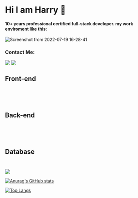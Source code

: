 # Hi I am Harry 👋

#### 10+ years professional certified full-stack developer. my work enviroment like this:

 ![Screenshot from 2022-07-19 16-28-41](https://user-images.githubusercontent.com/21187699/179864982-c0995dbb-389e-4ac3-b2a4-04b56aac5148.png)

### Contact Me:
<a href="https://www.linkedin.com/in/harryji/" rel="nofollow"><img  src="https://img.shields.io/badge/Harry-blue?style=flat&logo=linkedin&labelColor=blue"></a>
<a href="mailto:jiharry@hotmail.com/" rel="nofollow"><img src="https://img.shields.io/badge/Harry-c0392b?style=flat&labelColor=c0392b&logo=gmail&logoColor=white"></a>

## Front-end
<p dir="auto">
   <a target="_blank" rel="noopener noreferrer" href="https://camo.githubusercontent.com/b13850a6f42b0112d7e2ad38cd92369a98de372c8734d8b9334644c36b77f4ad/68747470733a2f2f696d672e736869656c64732e696f2f62616467652f48544d4c2d4533344632363f7374796c653d666f722d7468652d6261646765266c6f676f3d68746d6c35266c6f676f436f6c6f723d7768697465"><img src="https://camo.githubusercontent.com/b13850a6f42b0112d7e2ad38cd92369a98de372c8734d8b9334644c36b77f4ad/68747470733a2f2f696d672e736869656c64732e696f2f62616467652f48544d4c2d4533344632363f7374796c653d666f722d7468652d6261646765266c6f676f3d68746d6c35266c6f676f436f6c6f723d7768697465" alt="" data-canonical-src="https://img.shields.io/badge/HTML-E34F26?style=for-the-badge&amp;logo=html5&amp;logoColor=white" style="max-width: 100%;"></a>
<a target="_blank" rel="noopener noreferrer" href="https://camo.githubusercontent.com/cbb46ba8fe5c0e24e3c193dec274eec1da3ade5906497cc50e719d334a9be130/68747470733a2f2f696d672e736869656c64732e696f2f62616467652f4353532d3433383533443f7374796c653d666f722d7468652d6261646765266c6f676f3d63737333266c6f676f436f6c6f723d7768697465"><img src="https://camo.githubusercontent.com/cbb46ba8fe5c0e24e3c193dec274eec1da3ade5906497cc50e719d334a9be130/68747470733a2f2f696d672e736869656c64732e696f2f62616467652f4353532d3433383533443f7374796c653d666f722d7468652d6261646765266c6f676f3d63737333266c6f676f436f6c6f723d7768697465" alt="" data-canonical-src="https://img.shields.io/badge/CSS-43853D?style=for-the-badge&amp;logo=css3&amp;logoColor=white" style="max-width: 100%;"></a>
  <a target="_blank" rel="noopener noreferrer" href="https://camo.githubusercontent.com/9d07c04bdd98c662d5df9d4e1cc1de8446ffeaebca330feb161f1fb8e1188204/68747470733a2f2f696d672e736869656c64732e696f2f62616467652f4a6176615363726970742d4637444631453f7374796c653d666f722d7468652d6261646765266c6f676f3d6a617661736372697074266c6f676f436f6c6f723d626c61636b"><img src="https://camo.githubusercontent.com/9d07c04bdd98c662d5df9d4e1cc1de8446ffeaebca330feb161f1fb8e1188204/68747470733a2f2f696d672e736869656c64732e696f2f62616467652f4a6176615363726970742d4637444631453f7374796c653d666f722d7468652d6261646765266c6f676f3d6a617661736372697074266c6f676f436f6c6f723d626c61636b" alt="" data-canonical-src="https://img.shields.io/badge/JavaScript-F7DF1E?style=for-the-badge&amp;logo=javascript&amp;logoColor=black" style="max-width: 100%;"></a>
  <a target="_blank" rel="noopener noreferrer" href="https://camo.githubusercontent.com/ab0acb3f6ef11ff121dc8276df253268aa8393daea4622faf65ec9b534037c64/68747470733a2f2f696d672e736869656c64732e696f2f62616467652f6a51756572792d3433383533443f7374796c653d666f722d7468652d6261646765266c6f676f3d6a7175657279266c6f676f436f6c6f723d7768697465"><img src="https://camo.githubusercontent.com/ab0acb3f6ef11ff121dc8276df253268aa8393daea4622faf65ec9b534037c64/68747470733a2f2f696d672e736869656c64732e696f2f62616467652f6a51756572792d3433383533443f7374796c653d666f722d7468652d6261646765266c6f676f3d6a7175657279266c6f676f436f6c6f723d7768697465" alt="" data-canonical-src="https://img.shields.io/badge/jQuery-43853D?style=for-the-badge&amp;logo=jquery&amp;logoColor=white" style="max-width: 100%;"></a>
  <p>
<a target="_blank" rel="noopener noreferrer" href="https://camo.githubusercontent.com/268ac512e333b69600eb9773a8f80b7a251f4d6149642a50a551d4798183d621/68747470733a2f2f696d672e736869656c64732e696f2f62616467652f52656163742d3230323332413f7374796c653d666f722d7468652d6261646765266c6f676f3d7265616374266c6f676f436f6c6f723d363144414642"><img src="https://camo.githubusercontent.com/268ac512e333b69600eb9773a8f80b7a251f4d6149642a50a551d4798183d621/68747470733a2f2f696d672e736869656c64732e696f2f62616467652f52656163742d3230323332413f7374796c653d666f722d7468652d6261646765266c6f676f3d7265616374266c6f676f436f6c6f723d363144414642" alt="" data-canonical-src="https://img.shields.io/badge/React-20232A?style=for-the-badge&amp;logo=react&amp;logoColor=61DAFB" style="max-width: 100%;"></a>   
<a target="_blank" rel="noopener noreferrer" href="https://camo.githubusercontent.com/8849f369ac031cc842a4ab4248c7f7db6a4b593cad1f2d1c01d3aeb6f0f8dca7/68747470733a2f2f696d672e736869656c64732e696f2f62616467652f536173732d4343363639393f7374796c653d666f722d7468652d6261646765266c6f676f3d73617373266c6f676f436f6c6f723d7768697465"><img src="https://camo.githubusercontent.com/8849f369ac031cc842a4ab4248c7f7db6a4b593cad1f2d1c01d3aeb6f0f8dca7/68747470733a2f2f696d672e736869656c64732e696f2f62616467652f536173732d4343363639393f7374796c653d666f722d7468652d6261646765266c6f676f3d73617373266c6f676f436f6c6f723d7768697465" alt="" data-canonical-src="https://img.shields.io/badge/Sass-CC6699?style=for-the-badge&amp;logo=sass&amp;logoColor=white" style="max-width: 100%;"></a>
<a target="_blank" rel="noopener noreferrer" href="https://camo.githubusercontent.com/91b00a3eb0c00014a2de207f92f40a65c60ed8b18b309d80f41aba92015e86ce/68747470733a2f2f696d672e736869656c64732e696f2f62616467652f4d6174657269616c2d2d55492d3830303038303f7374796c653d666f722d7468652d6261646765266c6f676f3d6d6174657269616c2d7569266c6f676f436f6c6f723d7768697465"><img src="https://camo.githubusercontent.com/91b00a3eb0c00014a2de207f92f40a65c60ed8b18b309d80f41aba92015e86ce/68747470733a2f2f696d672e736869656c64732e696f2f62616467652f4d6174657269616c2d2d55492d3830303038303f7374796c653d666f722d7468652d6261646765266c6f676f3d6d6174657269616c2d7569266c6f676f436f6c6f723d7768697465" alt="" data-canonical-src="https://img.shields.io/badge/Material--UI-800080?style=for-the-badge&amp;logo=material-ui&amp;logoColor=white" style="max-width: 100%;"></a>
    
## Back-end   
<a target="_blank" rel="noopener noreferrer" href="https://camo.githubusercontent.com/dfc69d704694f22168bea3d84584663777fa5301dcad5bbcb5459b336da8d554/68747470733a2f2f696d672e736869656c64732e696f2f62616467652f4e6f64652e6a732d3433383533443f7374796c653d666f722d7468652d6261646765266c6f676f3d6e6f64652e6a73266c6f676f436f6c6f723d7768697465"><img src="https://camo.githubusercontent.com/dfc69d704694f22168bea3d84584663777fa5301dcad5bbcb5459b336da8d554/68747470733a2f2f696d672e736869656c64732e696f2f62616467652f4e6f64652e6a732d3433383533443f7374796c653d666f722d7468652d6261646765266c6f676f3d6e6f64652e6a73266c6f676f436f6c6f723d7768697465" alt="" data-canonical-src="https://img.shields.io/badge/Node.js-43853D?style=for-the-badge&amp;logo=node.js&amp;logoColor=white" style="max-width: 100%;"></a>
<a target="_blank" rel="noopener noreferrer" href="https://camo.githubusercontent.com/67f1d75dfc5ba9deb4ef6195dd960ff835dadcfffe5f1ace35956ca3768df756/68747470733a2f2f696d672e736869656c64732e696f2f62616467652f457870726573732d3830303038303f7374796c653d666f722d7468652d6261646765266c6f676f3d45787072657373266c6f676f436f6c6f723d7768697465"><img src="https://camo.githubusercontent.com/67f1d75dfc5ba9deb4ef6195dd960ff835dadcfffe5f1ace35956ca3768df756/68747470733a2f2f696d672e736869656c64732e696f2f62616467652f457870726573732d3830303038303f7374796c653d666f722d7468652d6261646765266c6f676f3d45787072657373266c6f676f436f6c6f723d7768697465" alt="" data-canonical-src="https://img.shields.io/badge/Express-800080?style=for-the-badge&amp;logo=Express&amp;logoColor=white" style="max-width: 100%;"></a>
  
<a target="_blank" rel="noopener noreferrer" href="https://camo.githubusercontent.com/7f611eb7fa49f2b2cf006f5164f75e1b4fafd3d967bfe0b00b717d3a10ebd44d/68747470733a2f2f696d672e736869656c64732e696f2f62616467652f527562792d4343333432443f7374796c653d666f722d7468652d6261646765266c6f676f3d72756279266c6f676f436f6c6f723d7768697465"><img src="https://camo.githubusercontent.com/7f611eb7fa49f2b2cf006f5164f75e1b4fafd3d967bfe0b00b717d3a10ebd44d/68747470733a2f2f696d672e736869656c64732e696f2f62616467652f527562792d4343333432443f7374796c653d666f722d7468652d6261646765266c6f676f3d72756279266c6f676f436f6c6f723d7768697465" alt="" data-canonical-src="https://img.shields.io/badge/Ruby-CC342D?style=for-the-badge&amp;logo=ruby&amp;logoColor=white" style="max-width: 100%;"></a>
<a target="_blank" rel="noopener noreferrer" href="https://camo.githubusercontent.com/886fa930147941eb1be6e468384c4316ebde4d4ada8dedb1a404c9291964856a/68747470733a2f2f696d672e736869656c64732e696f2f62616467652f5261696c732d4637444631453f7374796c653d666f722d7468652d6261646765266c6f676f3d527562796f6e5261696c73266c6f676f436f6c6f723d626c61636b"><img src="https://camo.githubusercontent.com/886fa930147941eb1be6e468384c4316ebde4d4ada8dedb1a404c9291964856a/68747470733a2f2f696d672e736869656c64732e696f2f62616467652f5261696c732d4637444631453f7374796c653d666f722d7468652d6261646765266c6f676f3d527562796f6e5261696c73266c6f676f436f6c6f723d626c61636b" alt="" data-canonical-src="https://img.shields.io/badge/Rails-F7DF1E?style=for-the-badge&amp;logo=RubyonRails&amp;logoColor=black" style="max-width: 100%;"></a>

 ## Database    

 <a target="_blank" rel="noopener noreferrer" href="https://camo.githubusercontent.com/baf614bbfce4e100779d5b1690d03b475f07047c9e486aa143a5ca3e71b658bb/68747470733a2f2f696d672e736869656c64732e696f2f62616467652f506f737467726553514c2d3135373242363f7374796c653d666f722d7468652d6261646765266c6f676f3d706f737467726573716c266c6f676f436f6c6f723d7768697465"><img src="https://camo.githubusercontent.com/baf614bbfce4e100779d5b1690d03b475f07047c9e486aa143a5ca3e71b658bb/68747470733a2f2f696d672e736869656c64732e696f2f62616467652f506f737467726553514c2d3135373242363f7374796c653d666f722d7468652d6261646765266c6f676f3d706f737467726573716c266c6f676f436f6c6f723d7768697465" alt="" data-canonical-src="https://img.shields.io/badge/PostgreSQL-1572B6?style=for-the-badge&amp;logo=postgresql&amp;logoColor=white" style="max-width: 100%;"></a>
    

<a target="_blank" rel="noopener noreferrer" href="https://camo.githubusercontent.com/8ee062eb591cd9bb35b3c99ee148ca61d20ab7714c948a85689d4eaf2ef57d27/68747470733a2f2f696d672e736869656c64732e696f2f62616467652f4769742d3230323332413f7374796c653d666f722d7468652d6261646765266c6f676f3d676974266c6f676f436f6c6f723d7768697465"><img src="https://camo.githubusercontent.com/8ee062eb591cd9bb35b3c99ee148ca61d20ab7714c948a85689d4eaf2ef57d27/68747470733a2f2f696d672e736869656c64732e696f2f62616467652f4769742d3230323332413f7374796c653d666f722d7468652d6261646765266c6f676f3d676974266c6f676f436f6c6f723d7768697465" alt="" data-canonical-src="https://img.shields.io/badge/Git-20232A?style=for-the-badge&amp;logo=git&amp;logoColor=white" style="max-width: 100%;"></a></p>
<!--
**harryji168/harryji168** is a ✨ _special_ ✨ repository because its `README.md` (this file) appears on your GitHub profile.

Here are some ideas to get you started:

- 🔭 I’m currently working on ...
- 🌱 I’m currently learning ...
- 👯 I’m looking to collaborate on ...
- 🤔 I’m looking for help with ...
- 💬 Ask me about ...
- 📫 How to reach me: ...
- 😄 Pronouns: ...
- ⚡ Fun fact: ...
-->

<img src="https://img.shields.io/github/languages/count/harryji168/Summary_Notes">

[![Anurag's GitHub stats](https://github-readme-stats.vercel.app/api?username=harryji168)](https://github.com/anuraghazra/github-readme-stats)


[![Top Langs](https://github-readme-stats.vercel.app/api/top-langs/?username=harryji168)](https://github.com/anuraghazra/github-readme-stats)


